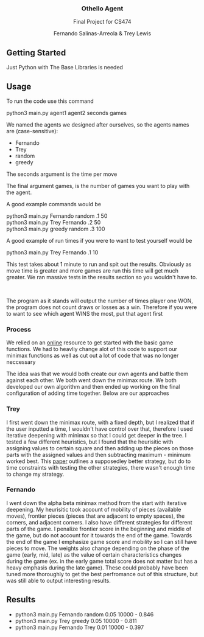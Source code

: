 <h3 align="center">Othello Agent</h3>

  <p align="center">
    Final Project for CS474 
  </p>
  <p align="center">
    Fernando Salinas-Arreola & Trey Lewis
  </p>
  

## Getting Started

Just Python with The Base Libraries is needed

## Usage

To run the code use this command

python3 main.py agent1 agent2 seconds games

We named the agents we designed after ourselves, so the agents names are (case-sensitive):
- Fernando
- Trey
- random
- greedy 

The seconds argument is the time per move

The final argument games, is the number of games you want to play with the agent. 



A good example commands would be

python3 main.py Fernando random .1 50 \
python3 main.py Trey Fernando .2 50 \
python3 main.py greedy random .3 100 

A good example of run times if you were to want to test yourself would be

python3 main.py Trey Fernando .1 10 

This test takes about 1 minute to run and spit out the results. Obviously as move time is greater and more games are run this time will get much greater. We ran massive tests in the results section so you wouldn't have to.

<br>

The program as it stands will output the number of times player one WON, the program does not count draws or losses as a win. Therefore if you were to want to see which agent WINS the most, put that agent first

### Process 
We relied on an [online](https://inventwithpython.com/chapter15.html) resource to get started with the basic game functions. We had to heavliy change alot of this code to support our minimax functions as well as cut out a lot of code that was no longer neccessary

The idea was that we would both create our own agents and battle them against each other. We both went down the minimax route. We both developed our own algorithm and then ended up working on the final configuration of adding time together. Below are our approaches

### Trey
I first went down the minimax route, with a fixed depth, but I realized that if the user inputted a time, I wouldn't have control over that, therefore I used iterative deepening with minimax so that I could get deeper in the tree. I tested a few different heuristics, but I found that the heurisitic with assigning values to certain square and then adding up the pieces on those parts with the assigned values and then subtracting maximum - minimum worked best. This [paper](https://courses.cs.washington.edu/courses/cse573/04au/Project/mini1/RUSSIA/Final_Paper.pdf) outlines a supposedley better strategy, but do to time constraints with testing the other strategies, there wasn't enough time to change my strategy. 


### Fernando
I went down the alpha beta minimax method from the start with iterative deepening. My heurisitic took account of mobility of pieces (available moves), frontier pieces (pieces that are adjacent to empty spaces), the corners, and adjacent corners. I also have different strategies for different parts of the game. I penalize frontier score in the beginning and middle of the game, but do not account for it towards the end of the game. Towards the end of the game I emphasize game score and mobility so I can still have pieces to move. The weights also change depending on the phase of the game (early, mid, late) as the value of certain characteristics changes during the game (ex. in the early game total score does not matter but has a heavy emphasis during the late game). These could probably have been tuned more thoroughly to get the best perfromance out of this structure, but was still able to output interesting results.

## Results
- python3 main.py Fernando random 0.05 10000 - 0.846
- python3 main.py Trey greedy 0.05 10000 - 0.811
- python3 main.py Fernando Trey 0.01 10000 - 0.397
